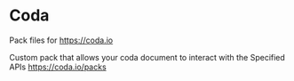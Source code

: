 # Coda

Pack files for https://coda.io

Custom pack that allows your coda document to interact with the Specified APIs
https://coda.io/packs
